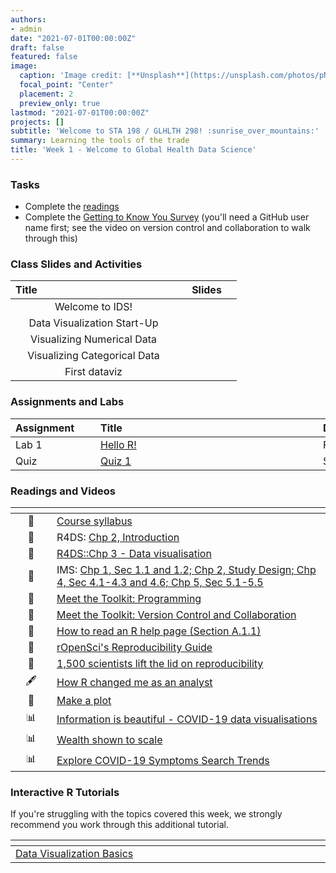 ```yaml
---
authors:
- admin
date: "2021-07-01T00:00:00Z"
draft: false
featured: false
image:
  caption: 'Image credit: [**Unsplash**](https://unsplash.com/photos/pNi5UJbCVHM)'
  focal_point: "Center"
  placement: 2
  preview_only: true
lastmod: "2021-07-01T00:00:00Z"
projects: []
subtitle: 'Welcome to STA 198 / GLHLTH 298! :sunrise_over_mountains:'
summary: Learning the tools of the trade
title: 'Week 1 - Welcome to Global Health Data Science'
---
```


### Tasks

- Complete the [readings](#readings-and-videos)
- Complete the [Getting to Know You Survey](https://sakai.duke.edu) (you'll need a GitHub user name first; see the video on version control and collaboration to walk through this)

### Class Slides and Activities

| <div style="width:250px;text-align:left">Title</div> | <div  style="width:80px;text-align:center">Slides</div> | 
|:---:|:---------------------|
| Welcome to IDS!       | [<span style="color: #4b5357;"><i class="fas fa-desktop fa-lg"></i></span>](https://sta-198-glhlth-298-fall-2022.github.io/website/slides/week-01/w1-l01-welcome.html#1)  | 
| Data Visualization Start-Up      | [<span style="color: #4b5357;"><i class="fas fa-desktop fa-lg"></i></span>](https://sta-198-glhlth-298-fall-2022.github.io/website/slides/week-01/w1-l02-ggplot2.html#1)  | 
| Visualizing Numerical Data     | [<span style="color: #4b5357;"><i class="fas fa-desktop fa-lg"></i></span>](https://sta-198-glhlth-298-fall-2022.github.io/website/slides/week-01/w1-l03-viz-num.html#1)  | 
| Visualizing Categorical Data    |  [<span style="color: #4b5357;"><i class="fas fa-desktop fa-lg"></i></span>](https://sta-198-glhlth-298-fall-2022.github.io/website/slides/week-01/w1-l04-viz-cat.html#1) | 
| First dataviz    |  [<span style="color: #4b5357;"><i class="fas fa-desktop fa-lg"></i></span>](https://sta-198-glhlth-298-fall-2022.github.io/website/slides/week-01/w1-ae01-your-turn-lifeexp-covid.html#1) | 



### Assignments and Labs

| <div style="width:120px;text-align:left">Assignment</div> | <div style="width:340px;text-align:left">Title</div> | <div style="width:200px;text-align:left">Due</div> |
|:---|:---|:---|
| Lab 1 |[Hello R!](https://sta-198-glhlth-298-fall-2022.github.io/website/slides/week-01/lab-01-hello-r.html)| Fri., 9/2 |
| Quiz | [Quiz 1](https://sakai.duke.edu) | Sunday, 9/4 |





### Readings and Videos

| <div style="width:50px"></div>  | <div style="width:420px"></div>  |  <div style="width:200px"></div> |
|:---:|:---|:---:|
| :page_facing_up: | [Course syllabus](https://sta-198-glhlth-298-fall-2022.github.io/website/) | **Required** | 
| :open_book: | R4DS: [Chp 2, Introduction](https://r4ds.had.co.nz/explore-intro.html) | **Required** |
| :open_book: | [R4DS::Chp 3 - Data visualisation](https://r4ds.had.co.nz/data-visualisation.html) | **Required** |
| :open_book: | IMS: [Chp 1, Sec 1.1 and 1.2; Chp 2, Study Design; Chp 4, Sec 4.1-4.3 and 4.6; Chp 5, Sec 5.1-5.5](https://openintro-ims.netlify.app/data-hello.html) | **Required** |
| :movie_camera: | [Meet the Toolkit: Programming](https://www.youtube.com/watch?v=Q2QN1RpvLq8) | **Required** |
| :movie_camera: | [Meet the Toolkit: Version Control and Collaboration](https://www.youtube.com/watch?v=124DQasLyNQ) | **Required** |
| :page_facing_up: | [How to read an R help page (Section A.1.1)](https://socviz.co/appendix.html#a-little-more-about-r) | Optional | 
| :page_facing_up: | [rOpenSci's Reproducibility Guide](https://ropensci-archive.github.io/reproducibility-guide/) | Optional |
| :page_facing_up: | [1,500 scientists lift the lid on reproducibility](https://www.nature.com/news/1-500-scientists-lift-the-lid-on-reproducibility-1.19970) | Optional |
|  :fountain_pen:  | [How R changed me as an analyst](https://nhsrcommunity.com/blog/how-r-changed-me-as-an-analyst/) | Optional
| :page_facing_up: | [Make a plot](https://socviz.co/makeplot.html) | Optional |
| :bar_chart:      | [Information is beautiful - COVID-19 data visualisations](https://informationisbeautiful.net/visualizations/covid-19-coronavirus-infographic-datapack/) | Optional |
| :bar_chart:      | [Wealth shown to scale](https://mkorostoff.github.io/1-pixel-wealth/) | Optional |
| :bar_chart:      | [Explore COVID-19 Symptoms Search Trends](https://pair-code.github.io/covid19_symptom_dataset/?date=2020-09-07) | Optional |




### Interactive R Tutorials

 If you're struggling with the topics covered this week, we strongly recommend you work through this additional tutorial.
 
|  <div style="width:480px"></div>  |  <div style="width:200px"></div>  |
|:---|:---|
| [Data Visualization Basics](https://rstudio.cloud/learn/primers/1.1)         | Extra practice   |
